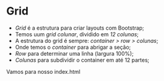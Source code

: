 # Grid
- *Grid* é a estrutura para criar layouts com Bootstrap;
- Temos uum *grid colunar*, dividido em *12 colunas*;
- A estrutura do grid é sempre: *container > row > colunas*;
- Onde temos o *container* para abrigar a seção;
- *Row* para determinar uma linha (largura 100%);
- *Colunas* para  subdividir  o container em até 12 partes;

Vamos para nosso index.html

